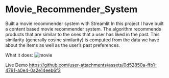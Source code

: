 # Movie_Recommender_System
Built a movie recommender system with Streamlit 
In this project I have built a content based movie recommender system. The algorithm recommends products that are similar to the ones that a user has liked in the past. This similarity (generally cosine similarity) is computed from the data we have about the items as well as the user’s past preferences.

What it does:
![movie](https://github.com/user-attachments/assets/d35fd9e6-c468-432a-8c1d-fe62e6711d99)

Live Demo
https://github.com/user-attachments/assets/0d52850a-ffb1-4791-a0e4-0a2e14eeb6f3


